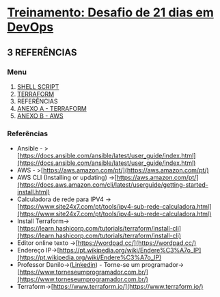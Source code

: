 # [Treinamento: Desafio de 21 dias em DevOps](../../README.md)

## 3 REFERÊNCIAS

### Menu
1. [SHELL SCRIPT](../../base/shellscript/shellscript.md)
2. [TERRAFORM](../../base/terraform/terraform.md)
3. REFERÊNCIAS
4. [ANEXO A - TERRAFORM](../terraform/install/anexo_A_terraform_install.md)
5. [ANEXO B - AWS](../terraform/install/anexo_B_aws_install.md)

### Referências
* Ansible - >[https://docs.ansible.com/ansible/latest/user_guide/index.html](https://docs.ansible.com/ansible/latest/user_guide/index.html)
* AWS - >[https://aws.amazon.com/pt/](https://aws.amazon.com/pt/)
* AWS CLI (Installing or updating) ->[https://aws.amazon.com/pt/](https://docs.aws.amazon.com/cli/latest/userguide/getting-started-install.html)
* Calculadora de rede para IPV4 ->[https://www.site24x7.com/pt/tools/ipv4-sub-rede-calculadora.html](https://www.site24x7.com/pt/tools/ipv4-sub-rede-calculadora.html)
* Install Terraform->[https://learn.hashicorp.com/tutorials/terraform/install-cli](https://learn.hashicorp.com/tutorials/terraform/install-cli)
* Editor online texto ->[https://wordpad.cc/](https://wordpad.cc/)
* Endereço IP->[https://pt.wikipedia.org/wiki/Endere%C3%A7o_IP](https://pt.wikipedia.org/wiki/Endere%C3%A7o_IP)
* Professor Danilo->([Linkedin](https://www.linkedin.com/in/danilo-aparecido-dos-santos-03101034/)) - Torne-se um programador->[https://www.torneseumprogramador.com.br/](https://www.torneseumprogramador.com.br/)
* Terraform->[https://www.terraform.io/](https://www.terraform.io/)

